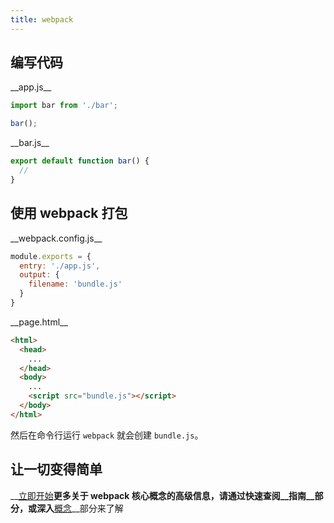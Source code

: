 ```yaml
---
title: webpack
---
```


## 编写代码

<div class="homepage__wrap">
<div class="homepage__left">
__app.js__

```js
import bar from './bar';

bar();
```
</div>
<div class="homepage__right">
__bar.js__

```js
export default function bar() {
  //
}
```
</div>
</div>


## 使用 webpack 打包

<div class="homepage__wrap">
<div class="homepage__left">
__webpack.config.js__

```js
module.exports = {
  entry: './app.js',
  output: {
    filename: 'bundle.js'
  }
}
```
</div>
<div class="homepage__right">
__page.html__

```html
<html>
  <head>
    ...
  </head>
  <body>
    ...
    <script src="bundle.js"></script>
  </body>
</html>
```

然后在命令行运行 `webpack` 就会创建 `bundle.js`。
</div>
</div>

## 让一切变得简单

__[立即开始](/guides/getting-started)__更多关于 webpack 核心概念的高级信息，请通过快速查阅__指南__部分，或深入__[概念](/concepts)__部分来了解

